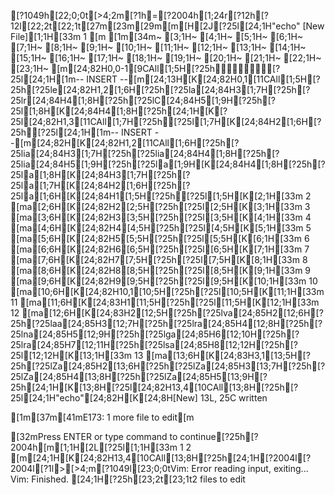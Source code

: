 [?1049h[22;0;0t[>4;2m[?1h=[?2004h[1;24r[?12h[?12l[22;2t[22;1t[27m[23m[29m[m[H[2J[?25l[24;1H"echo" [New File][1;1H[33m  1 [m
[1m[34m~                                                                                                  [3;1H~                                                                                                  [4;1H~                                                                                                  [5;1H~                                                                                                  [6;1H~                                                                                                  [7;1H~                                                                                                  [8;1H~                                                                                                  [9;1H~                                                                                                  [10;1H~                                                                                                  [11;1H~                                                                                                  [12;1H~                                                                                                  [13;1H~                                                                                                  [14;1H~                                                                                                  [15;1H~                                                                                                  [16;1H~                                                                                                  [17;1H~                                                                                                  [18;1H~                                                                                                  [19;1H~                                                                                                  [20;1H~                                                                                                  [21;1H~                                                                                                  [22;1H~                                                                                                  [23;1H~                                                                                                  [m[24;82H0,0-1[9CAll[1;5H[?25h[?25l[24;1H[1m-- INSERT --[m[24;13H[K[24;82H0,1[11CAll[1;5H[?25h[?25le[24;82H1,2[1;6H[?25h[?25la[24;84H3[1;7H[?25h[?25lr[24;84H4[1;8H[?25h[?25lC[24;84H5[1;9H[?25h[?25l[1;8H[K[24;84H4[1;8H[?25h[24;1H[K[?25l[24;82H1,3[11CAll[1;7H[?25h[?25l[1;7H[K[24;84H2[1;6H[?25h[?25l[24;1H[1m-- INSERT --[m[24;82H[K[24;82H1,2[11CAll[1;6H[?25h[?25lia[24;84H3[1;7H[?25h[?25lia[24;84H4[1;8H[?25h[?25lia[24;84H5[1;9H[?25h[?25la[1;9H[K[24;84H4[1;8H[?25h[?25la[1;8H[K[24;84H3[1;7H[?25h[?25la[1;7H[K[24;84H2[1;6H[?25h[?25la[1;6H[K[24;84H1[1;5H[?25h[?25l[1;5H[K[2;1H[33m  2 [ma[2;6H[K[24;82H2[2;5H[?25h[?25l[2;5H[K[3;1H[33m  3 [ma[3;6H[K[24;82H3[3;5H[?25h[?25l[3;5H[K[4;1H[33m  4 [ma[4;6H[K[24;82H4[4;5H[?25h[?25l[4;5H[K[5;1H[33m  5 [ma[5;6H[K[24;82H5[5;5H[?25h[?25l[5;5H[K[6;1H[33m  6 [ma[6;6H[K[24;82H6[6;5H[?25h[?25l[6;5H[K[7;1H[33m  7 [ma[7;6H[K[24;82H7[7;5H[?25h[?25l[7;5H[K[8;1H[33m  8 [ma[8;6H[K[24;82H8[8;5H[?25h[?25l[8;5H[K[9;1H[33m  9 [ma[9;6H[K[24;82H9[9;5H[?25h[?25l[9;5H[K[10;1H[33m 10 [ma[10;6H[K[24;82H10,1[10;5H[?25h[?25l[10;5H[K[11;1H[33m 11 [ma[11;6H[K[24;83H1[11;5H[?25h[?25l[11;5H[K[12;1H[33m 12 [ma[12;6H[K[24;83H2[12;5H[?25h[?25lva[24;85H2[12;6H[?25h[?25laa[24;85H3[12;7H[?25h[?25lra[24;85H4[12;8H[?25h[?25lna[24;85H5[12;9H[?25h[?25lga[24;85H6[12;10H[?25h[?25lra[24;85H7[12;11H[?25h[?25lsa[24;85H8[12;12H[?25h[?25l[12;12H[K[13;1H[33m 13 [ma[13;6H[K[24;83H3,1[13;5H[?25h[?25lZa[24;85H2[13;6H[?25h[?25lZa[24;85H3[13;7H[?25h[?25lZa[24;85H4[13;8H[?25h[?25lZa[24;85H5[13;9H[?25h[24;1H[K[13;8H[?25l[24;82H13,4[10CAll[13;8H[?25h[?25l[24;1H"echo"[24;82H[K[24;8H[New] 13L, 25C written
[1m[37m[41mE173: 1 more file to edit[m
[32mPress ENTER or type command to continue[?25h[?2004h[m[1;1H[2L[?25l[1;1H[33m  1 
  2 [m[24;1H[K[24;82H13,4[10CAll[13;8H[?25h[24;1H[?2004l[?2004l[?1l>[>4;m[?1049l[23;0;0tVim: Error reading input, exiting...
Vim: Finished.
[24;1H[?25h[23;2t[23;1t2 files to edit

